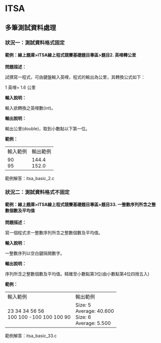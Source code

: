 # ITSA
## 多筆測試資料處理
### 狀況一：測試資料格式固定
#### 範例：線上題庫>ITSA線上程式競賽基礎題目專區>題目2. 英哩轉公里
**問題描述：**

試撰寫一程式，可由鍵盤輸入英哩，程式的輸出為公里，其轉換公式如下：

1 英哩= 1.6 公里

**輸入說明：**

輸入欲轉換之英哩數(int)。

**輸出說明：**

輸出公里(double)，取到小數點以下第一位。

**範例：**
<table>
<tr>
<td>輸入範例</td>
<td>輸出範例</td>
</tr>
<tr>
<td>90<br>95</td>
<td>144.4</br>152.0</td>
</tr>
</table>

範例解答：itsa_basic_2.c

### 狀況二：測試資料格式不固定
#### 範例：線上題庫>ITSA線上程式競賽基礎題目專區>題目33. 一整數序列所含之整數個數及平均值
**問題描述：**

寫一個程式求一整數序列所含之整數個數及平均值。

**輸入說明：**

一整數序列以空白鍵隔開數字。

**輸出說明：**

序列所含之整數個數及平均值。精確至小數點第3位(由小數點第4位四捨五入)

**範例：**
<table>
<tr>
<td>輸入範例</td>
<td>輸出範例</td>
</tr>
<tr>
<td>23 34 34 56 56<br>100 100 -100 100 100 90</td>
<td>Size: 5</br>Average: 40.600<br>Size: 6<br>Average: 5.500</td>
</tr>
</table>

範例解答：itsa_basic_33.c
